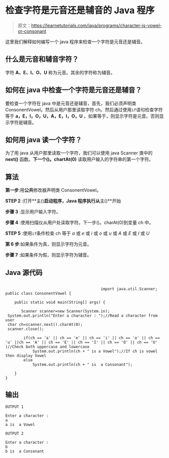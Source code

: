 # 检查字符是元音还是辅音的 Java 程序

> 原文：<https://learnetutorials.com/java/programs/character-is-vowel-or-consonant>

这里我们解释如何编写一个 java 程序来检查一个字符是元音还是辅音。

## 什么是元音和辅音字符？

字符 **A、E、I、O、U** 称为元音。其余的字符称为辅音。

## 如何在 java 中检查一个字符是元音还是辅音？

要检查一个字符在 java 中是元音还是辅音，首先，我们必须声明类 ConsonentVowel。然后从用户那里读取字符 ch。然后通过使用`if`语句检查字符等于 **a，E，I，O，U，A，E，I，O，U** 。如果等于，则显示字符是元音。否则显示字符是辅音。

## 如何用 java 读一个字符？

为了用 java 从用户那里读取一个字符，我们可以使用 java Scanner 类中的 **next()** 函数。**下一个()。chartAt(0)** 读取用户输入的字符串的第一个字符。

## 算法

**第一步**:用**公共**修改器声明类 ConsonentVowel。

**STEP 2** :打开**主()**启动程序，Java 程序执行从**主()**开始

**步骤 3** :显示用户输入字符。

**步骤 4** :使用扫描仪从用户处读取字符。下一步()。charAt(0)到变量 ch 中。

**STEP 5** :使用`if`条件检查 ch 等于 *a* 或 *e* 或 *i* 或 *o* 或 *u* 或 *A* 或 *E* 或 *I* 或 *U*

**第 6 步**:如果条件为真，则显示字符为元音。

**步骤 7** :如果条件为假，则显示字符为辅音。

## Java 源代码

```

                                          import java.util.Scanner;   
public class ConsonentVowel {

    public static void main(String[] args) {

       Scanner scanner=new Scanner(System.in);
 System.out.println("Enter a character : ");//Read a character from user
 char ch=scanner.next().charAt(0); 
 scanner.close();

        if(ch == 'a' || ch == 'e' || ch == 'i' || ch == 'o' || ch == 'u' ||ch == 'A' || ch == 'E' || ch == 'I' || ch == 'O' || ch == 'U'  )//Check both uppercase and lowercase 
            System.out.println(ch + " is a Vowel");//If ch is vowel then display Vowel
        else
            System.out.println(ch + " is  a Consonant");

    }
}

```

## 输出

```
OUTPUT 1

Enter a character : 
a
a is  a Vowel

OUTPUT 2

Enter a character : 
b
b is  a Consonant 
```